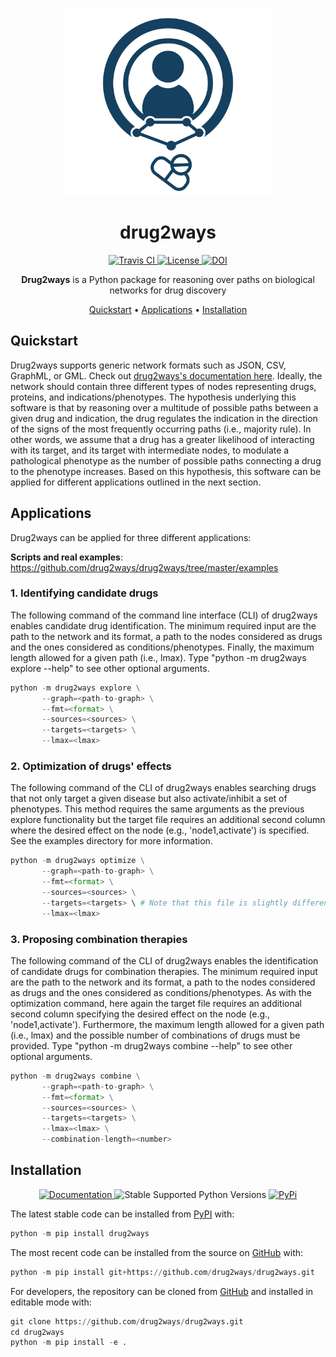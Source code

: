 <p align="center">
  <a href="https://drug2ways.readthedocs.io/en/latest">
     <img src="docs/source/meta/logo1.jpg" height="300">
  </a>
</p>

<h1 align="center">
  drug2ways
</h1>

<p align="center">
  <a href="https://travis-ci.com/drug2ways/drug2ways">
    <img src="https://travis-ci.com/drug2ways/drug2ways.svg?branch=master"
         alt="Travis CI">
  </a>

  <a href='https://opensource.org/licenses/Apache-2.0'>
    <img src='https://img.shields.io/badge/License-Apache%202.0-blue.svg' alt='License'/>
  </a>

  <a href="https://zenodo.org/badge/latestdoi/267315762">
    <img src="https://zenodo.org/badge/267315762.svg" alt="DOI">
  </a>

</p>

<p align="center">
    <b>Drug2ways</b> is a Python package for reasoning over paths on biological networks for drug discovery
</p>

<p align="center">
  <a href="#quickstart">Quickstart</a> •
  <a href="#applications">Applications</a> •
  <a href="#installation">Installation</a>
</p>


## Quickstart
Drug2ways supports generic network formats such as JSON, CSV, GraphML, or GML. Check out [drug2ways's documentation here](https://drug2ways.readthedocs.io/en/latest). Ideally, the network should contain three different types of nodes
representing drugs, proteins, and indications/phenotypes. The hypothesis underlying this software is that by reasoning
over a multitude of possible paths between a given drug and indication, the drug regulates the indication in the
direction of the signs of the most frequently occurring paths (i.e., majority rule). In other words, we assume that a
drug has a greater likelihood of interacting with its target, and its target with intermediate nodes, to modulate a
pathological phenotype as the number of possible paths connecting a drug to the phenotype increases. Based on this
hypothesis, this software can be applied for different applications outlined in the next section.

## Applications
Drug2ways can be applied for three different applications:

**Scripts and real examples**: https://github.com/drug2ways/drug2ways/tree/master/examples

### 1. Identifying candidate drugs
The following command of the command line interface (CLI) of drug2ways enables candidate drug identification. The
minimum required input are the path to the network and its format, a path to the nodes considered as drugs and the
ones considered as conditions/phenotypes. Finally, the maximum length allowed for a given path (i.e., lmax). Type
"python -m drug2ways explore --help" to see other optional arguments.

```python
python -m drug2ways explore \
       --graph=<path-to-graph> \
       --fmt=<format> \
       --sources=<sources> \
       --targets=<targets> \
       --lmax=<lmax>
```

### 2. Optimization of drugs' effects
The following command of the CLI of drug2ways enables searching drugs that not only target a given disease but also
activate/inhibit a set of phenotypes. This method requires the same arguments as the previous explore functionality
but the target file requires an additional second column where the desired effect on the node (e.g., 'node1,activate')
is specified. See the examples directory for more information.

```python
python -m drug2ways optimize \
       --graph=<path-to-graph> \
       --fmt=<format> \
       --sources=<sources> \
       --targets=<targets> \ # Note that this file is slightly different than the other targets
       --lmax=<lmax>
```

### 3. Proposing combination therapies
The following command of the CLI of drug2ways enables the identification of candidate drugs for combination therapies.
The minimum required input are the path to the network and its format, a path to the nodes considered as drugs and the
ones considered as conditions/phenotypes. As with the optimization command, here again the target file requires an
additional second column specifying the desired effect on the node (e.g., 'node1,activate'). Furthermore, the maximum
length allowed for a given path (i.e., lmax) and the possible number of combinations of drugs must be provided. Type
"python -m drug2ways combine --help" to see other optional arguments.

```python
python -m drug2ways combine \
       --graph=<path-to-graph> \
       --fmt=<format> \
       --sources=<sources> \
       --targets=<targets> \
       --lmax=<lmax> \
       --combination-length=<number>
```

## Installation

<p align="center">
  <a href="https://drug2ways.readthedocs.io/en/latest/">
    <img src="http://readthedocs.org/projects/drug2ways/badge/?version=latest"
         alt="Documentation">
  </a>

  <img src='https://img.shields.io/pypi/pyversions/drug2ways.svg' alt='Stable Supported Python Versions'/>
  
  <a href="https://pypi.python.org/pypi/drug2ways">
    <img src="https://img.shields.io/pypi/pyversions/drug2ways.svg"
         alt="PyPi">
  </a>
</p>

The latest stable code can be installed from [PyPI](https://pypi.python.org/pypi/drug2ways) with:

```python
python -m pip install drug2ways
```

The most recent code can be installed from the source on [GitHub](https://github.com/drug2ways/drug2ways) with:

```python
python -m pip install git+https://github.com/drug2ways/drug2ways.git
```

For developers, the repository can be cloned from [GitHub](https://github.com/drug2ways/drug2ways) and installed in
editable mode with:

```python
git clone https://github.com/drug2ways/drug2ways.git
cd drug2ways
python -m pip install -e .
```
